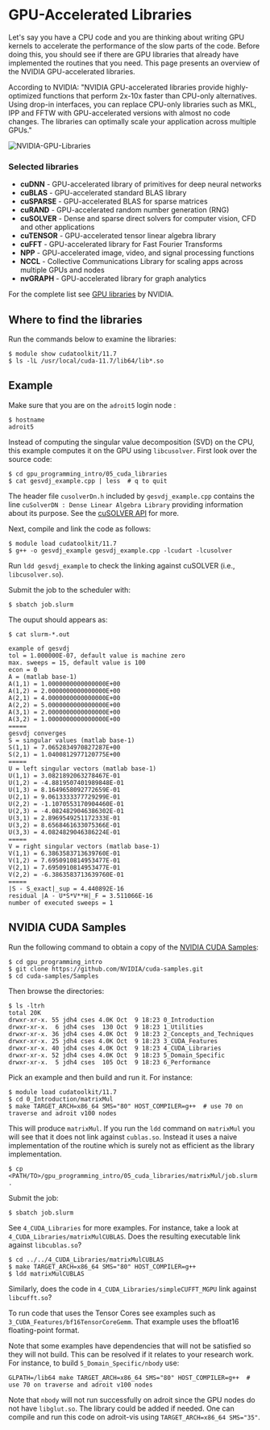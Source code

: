 # GPU-Accelerated Libraries

Let's say you have a CPU code and you are thinking about writing GPU kernels to accelerate the performance of the slow parts of the code. Before doing this, you should see if there are GPU libraries that already have implemented the routines that you need. This page presents an overview of the NVIDIA GPU-accelerated libraries.

According to NVIDIA: "NVIDIA GPU-accelerated libraries provide highly-optimized functions that perform 2x-10x faster than CPU-only alternatives. Using drop-in interfaces, you can replace CPU-only libraries such as MKL, IPP and FFTW with GPU-accelerated versions with almost no code changes. The libraries can optimally scale your application across multiple GPUs."

![NVIDIA-GPU-Libraries](https://developer.nvidia.com/sites/default/files/pictures/2017/acceleration.png)

### Selected libraries

+ **cuDNN** - GPU-accelerated library of primitives for deep neural networks
+ **cuBLAS** - GPU-accelerated standard BLAS library
+ **cuSPARSE** - GPU-accelerated BLAS for sparse matrices
+ **cuRAND** - GPU-accelerated random number generation (RNG)
+ **cuSOLVER** - Dense and sparse direct solvers for computer vision, CFD and other applications
+ **cuTENSOR** - GPU-accelerated tensor linear algebra library
+ **cuFFT** - GPU-accelerated library for Fast Fourier Transforms
+ **NPP** - GPU-accelerated image, video, and signal processing functions
+ **NCCL** - Collective Communications Library for scaling apps across multiple GPUs and nodes
+ **nvGRAPH** - GPU-accelerated library for graph analytics

For the complete list see [GPU libraries](https://developer.nvidia.com/gpu-accelerated-libraries) by NVIDIA.

## Where to find the libraries

Run the commands below to examine the libraries:

```
$ module show cudatoolkit/11.7
$ ls -lL /usr/local/cuda-11.7/lib64/lib*.so
```

## Example

Make sure that you are on the `adroit5` login node :

```
$ hostname
adroit5
```

Instead of computing the singular value decomposition (SVD) on the CPU, this example computes it on the GPU using `libcusolver`. First look over the source code:

```
$ cd gpu_programming_intro/05_cuda_libraries
$ cat gesvdj_example.cpp | less  # q to quit
```

The header file `cusolverDn.h` included by `gesvdj_example.cpp` contains the line `cuSolverDN : Dense Linear Algebra Library` providing information about its purpose. See the [cuSOLVER API](https://docs.nvidia.com/cuda/cusolver/index.html) for more.


Next, compile and link the code as follows:

```
$ module load cudatoolkit/11.7
$ g++ -o gesvdj_example gesvdj_example.cpp -lcudart -lcusolver
```

Run `ldd gesvdj_example` to check the linking against cuSOLVER (i.e., `libcusolver.so`).

Submit the job to the scheduler with:

```
$ sbatch job.slurm
```

The ouput should appears as:

```
$ cat slurm-*.out

example of gesvdj 
tol = 1.000000E-07, default value is machine zero 
max. sweeps = 15, default value is 100
econ = 0 
A = (matlab base-1)
A(1,1) = 1.0000000000000000E+00
A(1,2) = 2.0000000000000000E+00
A(2,1) = 4.0000000000000000E+00
A(2,2) = 5.0000000000000000E+00
A(3,1) = 2.0000000000000000E+00
A(3,2) = 1.0000000000000000E+00
=====
gesvdj converges 
S = singular values (matlab base-1)
S(1,1) = 7.0652834970827287E+00
S(2,1) = 1.0400812977120775E+00
=====
U = left singular vectors (matlab base-1)
U(1,1) = 3.0821892063278467E-01
U(1,2) = -4.8819507401989848E-01
U(1,3) = 8.1649658092772659E-01
U(2,1) = 9.0613333377729299E-01
U(2,2) = -1.1070553170904460E-01
U(2,3) = -4.0824829046386302E-01
U(3,1) = 2.8969549251172333E-01
U(3,2) = 8.6568461633075366E-01
U(3,3) = 4.0824829046386224E-01
=====
V = right singular vectors (matlab base-1)
V(1,1) = 6.3863583713639760E-01
V(1,2) = 7.6950910814953477E-01
V(2,1) = 7.6950910814953477E-01
V(2,2) = -6.3863583713639760E-01
=====
|S - S_exact|_sup = 4.440892E-16 
residual |A - U*S*V**H|_F = 3.511066E-16 
number of executed sweeps = 1
```

## NVIDIA CUDA Samples

Run the following command to obtain a copy of the [NVIDIA CUDA Samples](https://github.com/NVIDIA/cuda-samples):

```
$ cd gpu_programming_intro
$ git clone https://github.com/NVIDIA/cuda-samples.git
$ cd cuda-samples/Samples
```

Then browse the directories:

```
$ ls -ltrh
total 20K
drwxr-xr-x. 55 jdh4 cses 4.0K Oct  9 18:23 0_Introduction
drwxr-xr-x.  6 jdh4 cses  130 Oct  9 18:23 1_Utilities
drwxr-xr-x. 36 jdh4 cses 4.0K Oct  9 18:23 2_Concepts_and_Techniques
drwxr-xr-x. 25 jdh4 cses 4.0K Oct  9 18:23 3_CUDA_Features
drwxr-xr-x. 40 jdh4 cses 4.0K Oct  9 18:23 4_CUDA_Libraries
drwxr-xr-x. 52 jdh4 cses 4.0K Oct  9 18:23 5_Domain_Specific
drwxr-xr-x.  5 jdh4 cses  105 Oct  9 18:23 6_Performance
```

Pick an example and then build and run it. For instance:

```
$ module load cudatoolkit/11.7
$ cd 0_Introduction/matrixMul
$ make TARGET_ARCH=x86_64 SMS="80" HOST_COMPILER=g++  # use 70 on traverse and adroit v100 nodes
```

This will produce `matrixMul`. If you run the `ldd` command on `matrixMul` you will see that it does not link against `cublas.so`. Instead it uses a naive implementation of the routine which is surely not as efficient as the library implementation.

```
$ cp <PATH/TO>/gpu_programming_intro/05_cuda_libraries/matrixMul/job.slurm .
```

Submit the job:

```
$ sbatch job.slurm
```

See `4_CUDA_Libraries` for more examples. For instance, take a look at `4_CUDA_Libraries/matrixMulCUBLAS`. Does the resulting executable link against `libcublas.so`?

```
$ cd ../../4_CUDA_Libraries/matrixMulCUBLAS
$ make TARGET_ARCH=x86_64 SMS="80" HOST_COMPILER=g++
$ ldd matrixMulCUBLAS
```

Similarly, does the code in `4_CUDA_Libraries/simpleCUFFT_MGPU` link against `libcufft.so`?

To run code that uses the Tensor Cores see examples such as `3_CUDA_Features/bf16TensorCoreGemm`. That example uses the bfloat16 floating-point format.

Note that some examples have dependencies that will not be satisfied so they will not build. This can be resolved if it relates to your research work. For instance, to build `5_Domain_Specific/nbody` use:

```
GLPATH=/lib64 make TARGET_ARCH=x86_64 SMS="80" HOST_COMPILER=g++  # use 70 on traverse and adroit v100 nodes
```

Note that `nbody` will not run successfully on adroit since the GPU nodes do not have `libglut.so`. The library could be added if needed. One can compile and run this code on adroit-vis using `TARGET_ARCH=x86_64 SMS="35"`.
